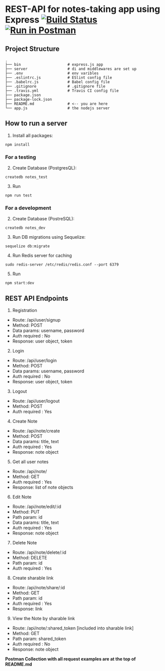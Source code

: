 # REST-API for notes-taking app using Express   [![Build Status](https://travis-ci.com/sadda11asm/notes-app.svg?branch=master)](https://travis-ci.com/sadda11asm/notes-app) [![Run in Postman](https://run.pstmn.io/button.svg)](https://app.getpostman.com/run-collection/b8616af6323810e06bc6)


## Project Structure

```
.
├── bin                     # express.js app
├── server                  # di and middlewares are set up
├── .env                    # env varibles
├── .eslintrc.js            # ESlint config file
├── .babelrc.js             # Babel config file
├── .gitignore              # .gitignore file
├── .travis.yml             # Travis CI config file
├── package.json
├── package-lock.json
├── README.md               # <-- you are here
└── app.js                  # the nodejs server
```


## How to run a server

1. Install all packages:
```
npm install
```
### For a testing

2. Create Database (PostgresQL):
``` 
createdb notes_test
```
3. Run 
```
npm run test
```
### For a development

2. Create Database (PostreSQL): 
```
createdb notes_dev
```
3. Run DB migrations using Sequelize:
```
sequelize db:migrate
```
4. Run Redis server for caching
```
sudo redis-server /etc/redis/redis.conf --port 6379
```
5. Run
```
npm start:dev
```

## REST API Endpoints

1. Registration
* Route: /api/user/signup
* Method: POST
* Data params: username, password
* Auth required : No
* Response: user object, token

2. Login
* Route: /api/user/login
* Method: POST
* Data params: username, password
* Auth required : No
* Response: user object, token

3. Logout
* Route: /api/user/logout
* Method: POST
* Auth required : Yes

4. Create Note
* Route: /api/note/create
* Method: POST
* Data params: title, text
* Auth required : Yes
* Response: note object

5. Get all user notes
* Route: /api/note/
* Method: GET
* Auth required : Yes
* Response: list of note objects

6. Edit Note
* Route: /api/note/edit/:id
* Method: PUT
* Path param: id
* Data params: title, text
* Auth required : Yes
* Response: note object

7. Delete Note
* Route: /api/note/delete/:id
* Method: DELETE
* Path param: id
* Auth required : Yes

8. Create sharable link
* Route: /api/note/share/:id
* Method: GET
* Path param: id
* Auth required : Yes
* Response: link

9. View the Note by sharable link
* Route: /api/note/:shared_token [included into sharable link]
* Method: GET
* Path param: shared_token
* Auth required : No
* Response: note object

**Postman Collection with all request examples are at the top of README.md**




